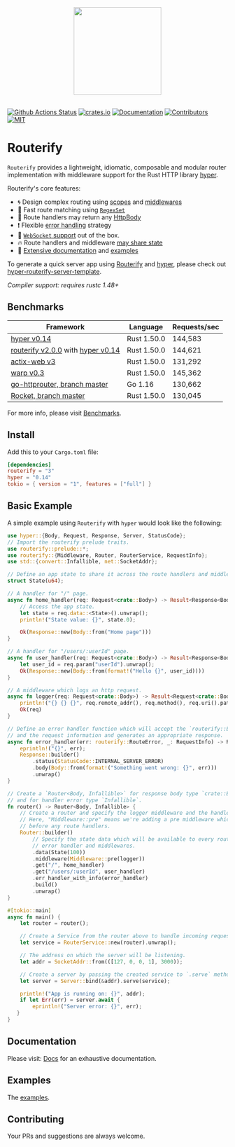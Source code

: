 <div align="center">
  <a href="https://github.com/routerify">
    <img width="200" height="200" src="https://avatars0.githubusercontent.com/u/64579326?s=200&v=4">
  </a>
  <br />
  <br />
</div>

[![Github Actions Status](https://github.com/routerify/routerify/workflows/Test/badge.svg)](https://github.com/routerify/routerify/actions)
[![crates.io](https://img.shields.io/crates/v/routerify.svg)](https://crates.io/crates/routerify)
[![Documentation](https://docs.rs/routerify/badge.svg)](https://docs.rs/routerify)
[![Contributors](https://img.shields.io/github/contributors/routerify/routerify.svg)](https://github.com/orgs/routerify/people)
[![MIT](https://img.shields.io/crates/l/routerify.svg)](./LICENSE)

# Routerify

`Routerify` provides a lightweight, idiomatic, composable and modular router implementation with middleware support for the Rust HTTP library [hyper](https://hyper.rs/).

Routerify's core features:

- 🌀 Design complex routing using [scopes](https://github.com/routerify/routerify/blob/master/examples/scoped_router.rs) and [middlewares](https://github.com/routerify/routerify/blob/master/examples/middleware.rs)
- 🚀 Fast route matching using [`RegexSet`](https://docs.rs/regex/1.4.3/regex/struct.RegexSet.html)
- 🍺 Route handlers may return any [HttpBody](https://docs.rs/hyper/0.14.4/hyper/body/trait.HttpBody.html)
- ❗ Flexible [error handling](https://github.com/routerify/routerify/blob/master/examples/error_handling_with_request_info.rs) strategy
- 💁 [`WebSocket` support](https://github.com/routerify/routerify-websocket) out of the box.
- 🔥 Route handlers and middleware [may share state](https://github.com/routerify/routerify/blob/master/examples/share_data_and_state.rs)
- 🍗 [Extensive documentation](https://docs.rs/routerify/) and [examples](https://github.com/routerify/routerify/tree/master/examples)


To generate a quick server app using [Routerify](https://github.com/routerify/routerify) and [hyper](https://hyper.rs/), please check out [hyper-routerify-server-template](https://github.com/routerify/hyper-routerify-server-template).

*Compiler support: requires rustc 1.48+*

## Benchmarks

| Framework      | Language    | Requests/sec |
|----------------|-------------|--------------|
| [hyper v0.14](https://github.com/hyperium/hyper) | Rust 1.50.0 | 144,583 |
| [routerify v2.0.0](https://github.com/routerify/routerify) with [hyper v0.14](https://github.com/hyperium/hyper) | Rust 1.50.0 | 144,621 |
| [actix-web v3](https://github.com/actix/actix-web) | Rust 1.50.0 | 131,292 |
| [warp v0.3](https://github.com/seanmonstar/warp) | Rust 1.50.0 | 145,362 |
| [go-httprouter, branch master](https://github.com/julienschmidt/httprouter) | Go 1.16 | 130,662 |
| [Rocket, branch master](https://github.com/SergioBenitez/Rocket) | Rust 1.50.0 | 130,045 |

For more info, please visit [Benchmarks](https://github.com/routerify/routerify-benchmark).

## Install

Add this to your `Cargo.toml` file:

```toml
[dependencies]
routerify = "3"
hyper = "0.14"
tokio = { version = "1", features = ["full"] }
```

## Basic Example

A simple example using `Routerify` with `hyper` would look like the following:

```rust
use hyper::{Body, Request, Response, Server, StatusCode};
// Import the routerify prelude traits.
use routerify::prelude::*;
use routerify::{Middleware, Router, RouterService, RequestInfo};
use std::{convert::Infallible, net::SocketAddr};

// Define an app state to share it across the route handlers and middlewares.
struct State(u64);

// A handler for "/" page.
async fn home_handler(req: Request<crate::Body>) -> Result<Response<Body>, Infallible> {
    // Access the app state.
    let state = req.data::<State>().unwrap();
    println!("State value: {}", state.0);

    Ok(Response::new(Body::from("Home page")))
}

// A handler for "/users/:userId" page.
async fn user_handler(req: Request<crate::Body>) -> Result<Response<Body>, Infallible> {
    let user_id = req.param("userId").unwrap();
    Ok(Response::new(Body::from(format!("Hello {}", user_id))))
}

// A middleware which logs an http request.
async fn logger(req: Request<crate::Body>) -> Result<Request<crate::Body>, Infallible> {
    println!("{} {} {}", req.remote_addr(), req.method(), req.uri().path());
    Ok(req)
}

// Define an error handler function which will accept the `routerify::Error`
// and the request information and generates an appropriate response.
async fn error_handler(err: routerify::RouteError, _: RequestInfo) -> Response<Body> {
    eprintln!("{}", err);
    Response::builder()
        .status(StatusCode::INTERNAL_SERVER_ERROR)
        .body(Body::from(format!("Something went wrong: {}", err)))
        .unwrap()
}

// Create a `Router<Body, Infallible>` for response body type `crate::Body`
// and for handler error type `Infallible`.
fn router() -> Router<Body, Infallible> {
    // Create a router and specify the logger middleware and the handlers.
    // Here, "Middleware::pre" means we're adding a pre middleware which will be executed
    // before any route handlers.
    Router::builder()
        // Specify the state data which will be available to every route handlers,
        // error handler and middlewares.
        .data(State(100))
        .middleware(Middleware::pre(logger))
        .get("/", home_handler)
        .get("/users/:userId", user_handler)
        .err_handler_with_info(error_handler)
        .build()
        .unwrap()
}

#[tokio::main]
async fn main() {
    let router = router();

    // Create a Service from the router above to handle incoming requests.
    let service = RouterService::new(router).unwrap();

    // The address on which the server will be listening.
    let addr = SocketAddr::from(([127, 0, 0, 1], 3000));

    // Create a server by passing the created service to `.serve` method.
    let server = Server::bind(&addr).serve(service);

    println!("App is running on: {}", addr);
    if let Err(err) = server.await {
        eprintln!("Server error: {}", err);
   }
}
```

## Documentation

Please visit: [Docs](https://docs.rs/routerify) for an exhaustive documentation.

## Examples

The [examples](https://github.com/routerify/routerify/tree/master/examples).

## Contributing

Your PRs and suggestions are always welcome.
